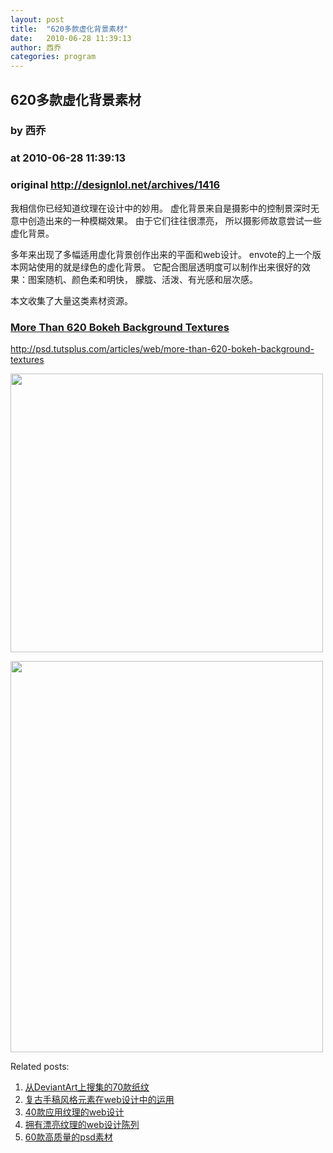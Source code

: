 ```yaml
---
layout: post
title:  "620多款虚化背景素材"
date:   2010-06-28 11:39:13
author: 西乔
categories: program
---
```


## 620多款虚化背景素材
### by 西乔
### at 2010-06-28 11:39:13
### original <http://designlol.net/archives/1416>

<p>我相信你已经知道纹理在设计中的妙用。 虚化背景来自是摄影中的控制景深时无意中创造出来的一种模糊效果。 由于它们往往很漂亮， 所以摄影师故意尝试一些虚化背景。 </p>
<p>多年来出现了多幅适用虚化背景创作出来的平面和web设计。 envote的上一个版本网站使用的就是绿色的虚化背景。 它配合图层透明度可以制作出来很好的效果：图案随机、颜色柔和明快， 朦胧、活泼、有光感和层次感。 </p>
<p>本文收集了大量这类素材资源。 </p>
<h3><a href="http://psd.tutsplus.com/articles/web/more-than-620-bokeh-background-textures">More Than 620 Bokeh Background Textures </a></h3>
<p><a href="http://psd.tutsplus.com/articles/web/more-than-620-bokeh-background-textures">http://psd.tutsplus.com/articles/web/more-than-620-bokeh-background-textures<br>
</a></p>
<p><a href="http://psd.tutsplus.com/articles/web/more-than-620-bokeh-background-textures"><img src="http://designlol.net/wp-content/uploads/2010/06/33-bokeh-textures.jpg" height="446" width="500"></a></p>
<p><a href="http://psd.tutsplus.com/articles/web/more-than-620-bokeh-background-textures"><img src="http://designlol.net/wp-content/uploads/2010/06/29-bokeh-textures.jpg" height="626" width="500"></a></p>


<p>Related posts:<ol><li><a href="http://designlol.net/archives/932" rel="bookmark" title="Permanent Link: 从DeviantArt上搜集的70款纸纹">从DeviantArt上搜集的70款纸纹</a></li>
<li><a href="http://designlol.net/archives/1152" rel="bookmark" title="Permanent Link: 复古手稿风格元素在web设计中的运用">复古手稿风格元素在web设计中的运用</a></li>
<li><a href="http://designlol.net/archives/797" rel="bookmark" title="Permanent Link: 40款应用纹理的web设计">40款应用纹理的web设计</a></li>
<li><a href="http://designlol.net/archives/695" rel="bookmark" title="Permanent Link: 拥有漂亮纹理的web设计陈列">拥有漂亮纹理的web设计陈列</a></li>
<li><a href="http://designlol.net/archives/386" rel="bookmark" title="Permanent Link: 60款高质量的psd素材">60款高质量的psd素材</a></li>
</ol></p>
